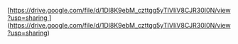 [[https://drive.google.com/file/d/1Dl8K9ebM_czttgg5yTIVIiV8CJR30I0N/view?usp=sharing
](https://drive.google.com/file/d/1Dl8K9ebM_czttgg5yTIVIiV8CJR30I0N/view?usp=sharing)
](https://drive.google.com/file/d/1Dl8K9ebM_czttgg5yTIVIiV8CJR30I0N/view?usp=sharing)
